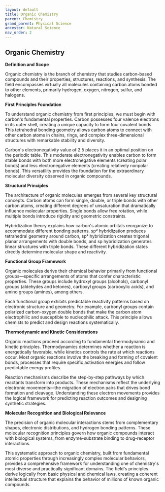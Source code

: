 ```yaml
---
layout: default
title: Organic Chemistry
parent: Chemistry
grand_parent: Physical Science
ancestor: Natural Science
nav_order: 2
---
```


## Organic Chemistry

**Definition and Scope**

Organic chemistry is the branch of chemistry that studies carbon-based compounds and their properties, structures, reactions, and synthesis. The field encompasses virtually all molecules containing carbon atoms bonded to other elements, primarily hydrogen, oxygen, nitrogen, sulfur, and halogens.

**First Principles Foundation**

To understand organic chemistry from first principles, we must begin with carbon's fundamental properties. Carbon possesses four valence electrons in its outer shell, creating a unique capacity to form four covalent bonds. This tetrahedral bonding geometry allows carbon atoms to connect with other carbon atoms in chains, rings, and complex three-dimensional structures with remarkable stability and diversity.

Carbon's electronegativity value of 2.5 places it in an optimal position on the periodic table. This moderate electronegativity enables carbon to form stable bonds with both more electronegative elements (creating polar bonds) and less electronegative elements (creating relatively nonpolar bonds). This versatility provides the foundation for the extraordinary molecular diversity observed in organic compounds.

**Structural Principles**

The architecture of organic molecules emerges from several key structural concepts. Carbon atoms can form single, double, or triple bonds with other carbon atoms, creating different degrees of unsaturation that dramatically influence molecular properties. Single bonds allow free rotation, while multiple bonds introduce rigidity and geometric constraints.

Hybridization theory explains how carbon's atomic orbitals reorganize to accommodate different bonding patterns. sp³ hybridization produces tetrahedral geometry around carbon, sp² hybridization creates trigonal planar arrangements with double bonds, and sp hybridization generates linear structures with triple bonds. These different hybridization states directly determine molecular shape and reactivity.

**Functional Group Framework**

Organic molecules derive their chemical behavior primarily from functional groups—specific arrangements of atoms that confer characteristic properties. These groups include hydroxyl groups (alcohols), carbonyl groups (aldehydes and ketones), carboxyl groups (carboxylic acids), and amino groups (amines), among others.

Each functional group exhibits predictable reactivity patterns based on electronic structure and geometry. For example, carbonyl groups contain polarized carbon-oxygen double bonds that make the carbon atom electrophilic and susceptible to nucleophilic attack. This principle allows chemists to predict and design reactions systematically.

**Thermodynamic and Kinetic Considerations**

Organic reactions proceed according to fundamental thermodynamic and kinetic principles. Thermodynamics determines whether a reaction is energetically favorable, while kinetics controls the rate at which reactions occur. Most organic reactions involve the breaking and forming of covalent bonds, processes that require specific activation energies and follow predictable energy profiles.

Reaction mechanisms describe the step-by-step pathways by which reactants transform into products. These mechanisms reflect the underlying electronic movements—the migration of electron pairs that drives bond formation and cleavage. Understanding these electron movements provides the logical framework for predicting reaction outcomes and designing synthetic strategies.

**Molecular Recognition and Biological Relevance**

The precision of organic molecular interactions stems from complementary shapes, electronic distributions, and hydrogen bonding patterns. These molecular recognition principles govern how organic compounds interact with biological systems, from enzyme-substrate binding to drug-receptor interactions.

This systematic approach to organic chemistry, built from fundamental atomic properties through increasingly complex molecular behaviors, provides a comprehensive framework for understanding one of chemistry's most diverse and practically significant domains. The field's principles derive logically from basic physical and chemical laws, creating a coherent intellectual structure that explains the behavior of millions of known organic compounds.
